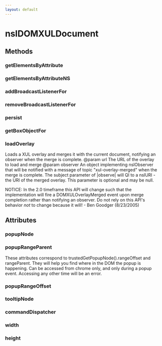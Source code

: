 ```yaml
---
layout: default
---
```


# nsIDOMXULDocument #

## Methods ##

### getElementsByAttribute ###

### getElementsByAttributeNS ###

### addBroadcastListenerFor ###

### removeBroadcastListenerFor ###

### persist ###

### getBoxObjectFor ###

### loadOverlay ###

Loads a XUL overlay and merges it with the current document, notifying an
observer when the merge is complete. 
@param   url
         The URL of the overlay to load and merge
@param   observer
         An object implementing nsIObserver that will be notified with a
         message of topic "xul-overlay-merged" when the merge is complete. 
         The subject parameter of |observe| will QI to a nsIURI - the URI 
         of the merged overlay. This parameter is optional and may be null.

NOTICE:  In the 2.0 timeframe this API will change such that the 
         implementation will fire a DOMXULOverlayMerged event upon merge
         completion rather than notifying an observer. Do not rely on this
         API's behavior _not_ to change because it will!
         - Ben Goodger (8/23/2005)


## Attributes ##

### popupNode ###

### popupRangeParent ###

These attributes correspond to trustedGetPopupNode().rangeOffset and
rangeParent. They will help you find where in the DOM the popup is
happening. Can be accessed from chrome only, and only during a popup
event. Accessing any other time will be an error.


### popupRangeOffset ###

### tooltipNode ###

### commandDispatcher ###

### width ###

### height ###
